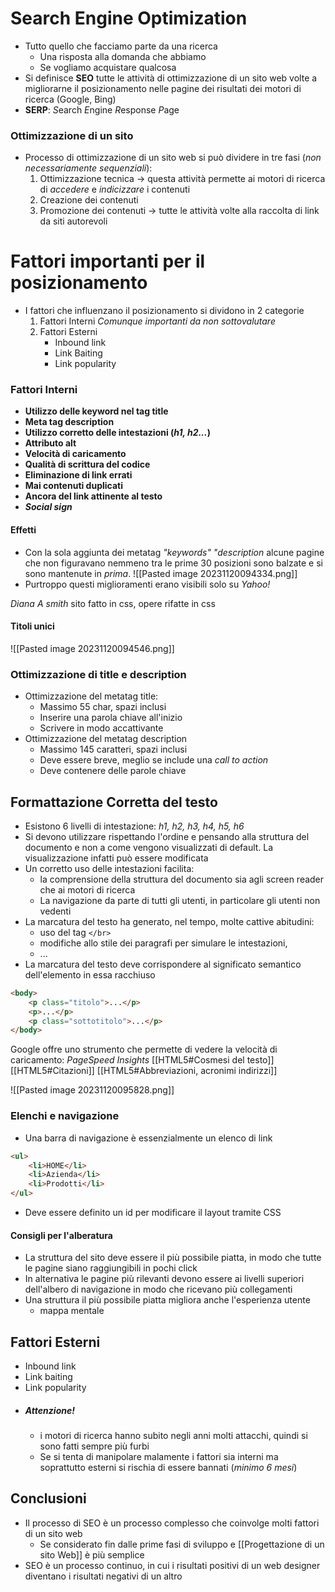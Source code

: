 # Search Engine Optimization
- Tutto quello che facciamo parte da una ricerca
	- Una risposta alla domanda che abbiamo
	- Se vogliamo acquistare qualcosa
- Si definisce **SEO** tutte le attività di ottimizzazione di un sito web volte a migliorarne il posizionamento nelle pagine dei risultati dei motori di ricerca (Google, Bing)
- **SERP**: *S*earch *E*ngine *R*esponse *P*age

### Ottimizzazione di un sito
- Processo di ottimizzazione di un sito web si può dividere in tre fasi (*non necessariamente sequenziali*):
	1. Ottimizzazione tecnica -> questa attività permette ai motori di ricerca di *accedere* e *indicizzare* i contenuti
	2. Creazione dei contenuti
	3. Promozione dei contenuti -> tutte le attività volte alla raccolta di link da siti autorevoli

# Fattori importanti per il posizionamento
- I fattori che influenzano il posizionamento si dividono in 2 categorie
	1. Fattori Interni *Comunque importanti da non sottovalutare*
	2. Fattori Esterni
		- Inbound link
		- Link Baiting
		- Link popularity

### Fattori Interni
- **Utilizzo delle keyword nel tag title**
- **Meta tag description**
- **Utilizzo corretto delle intestazioni (_h1, h2..._)**
- **Attributo alt**
- **Velocità di caricamento**
- **Qualità di scrittura del codice**
- **Eliminazione di link errati**
- **Mai contenuti duplicati**
- **Ancora del link attinente al testo**
- **_Social sign_**
#### Effetti
- Con la sola aggiunta dei metatag *"keywords" "description* alcune pagine che non figuravano nemmeno tra le prime 30 posizioni sono balzate e si sono mantenute in *prima*.
![[Pasted image 20231120094334.png]]
- Purtroppo questi miglioramenti erano visibili solo su *Yahoo!*

*Diana A smith* sito fatto in css, opere rifatte in css
#### Titoli unici
![[Pasted image 20231120094546.png]]
### Ottimizzazione di title e description
- Ottimizzazione del metatag title:
	- Massimo 55 char, spazi inclusi
	- Inserire una parola chiave all'inizio
	- Scrivere in modo accattivante
- Ottimizzazione del metatag description
	- Massimo 145 caratteri, spazi inclusi
	- Deve essere breve, meglio se include una *call to action*
	- Deve contenere delle parole chiave
## Formattazione Corretta del testo
- Esistono 6 livelli di intestazione: *h1, h2, h3, h4, h5, h6*
- Si devono utilizzare rispettando l'ordine e pensando alla struttura del documento e non a come vengono visualizzati di default. La visualizzazione infatti può essere modificata
- Un corretto uso delle intestazioni facilita:
	- la comprensione della struttura del documento sia agli screen reader che ai motori di ricerca
	- La navigazione da parte di tutti gli utenti, in particolare gli utenti non vedenti
- La marcatura del testo ha generato, nel tempo, molte cattive abitudini:
	- uso del tag `</br>`
	- modifiche allo stile dei paragrafi per simulare le intestazioni, 
	- ...
- La marcatura del testo deve corrispondere al significato semantico dell'elemento in essa racchiuso
````HTML
<body>
	<p class="titolo">...</p>
	<p>...</p>
	<p class="sottotitolo">...</p>
</body>
````

Google offre uno strumento che permette di vedere la velocità di caricamento: *PageSpeed Insights*
[[HTML5#Cosmesi del testo]]
[[HTML5#Citazioni]]
[[HTML5#Abbreviazioni, acronimi indirizzi]]

![[Pasted image 20231120095828.png]]
### Elenchi e navigazione
- Una barra di navigazione è essenzialmente un elenco di link
````HTML
<ul>
	<li>HOME</li>
	<li>Azienda</li>
	<li>Prodotti</li>
</ul>
````
- Deve essere definito un id per modificare il layout tramite CSS
#### Consigli per l'alberatura
- La struttura del sito deve essere il più possibile piatta, in modo che tutte le pagine siano raggiungibili in pochi click
- In alternativa le pagine più rilevanti devono essere ai livelli superiori dell'albero di navigazione in modo che ricevano più collegamenti
- Una struttura il più possibile piatta migliora anche l'esperienza utente
	- mappa mentale

## Fattori Esterni
- Inbound link
- Link baiting
- Link popularity
- ##### Attenzione!
	- i motori di ricerca hanno subito negli anni molti attacchi, quindi si sono fatti sempre più furbi
	- Se si tenta di manipolare malamente i fattori sia interni ma soprattutto esterni si rischia di essere bannati (*minimo 6 mesi*)

## Conclusioni
- Il processo di SEO è un processo complesso che coinvolge molti fattori di un sito web 
	- Se considerato fin dalle prime fasi di sviluppo e [[Progettazione di un sito Web]] è più semplice
- SEO è un processo continuo, in cui i risultati positivi di un web designer diventano i risultati negativi di un altro

